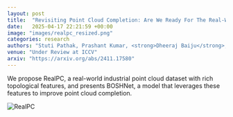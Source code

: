 ```yaml
---
layout: post
title:  "Revisiting Point Cloud Completion: Are We Ready For The Real-World?"
date:   2025-04-17 22:21:59 +00:00
image: "images/realpc_resized.png"
categories: research
authors: "Stuti Pathak, Prashant Kumar, <strong>Dheeraj Baiju</strong>, Nicholus Mboga, Gunther Steenackers, Rudi Penne"
venue: "Under Review at ICCV"
arxiv: "https://arxiv.org/abs/2411.17580"
---
```

We propose RealPC, a real-world industrial point cloud dataset with rich topological features, and presents BOSHNet, a model that leverages these features to improve point cloud completion.

<img src="{{ site.baseurl }}/images/realpc_resized.png" alt="RealPC">

